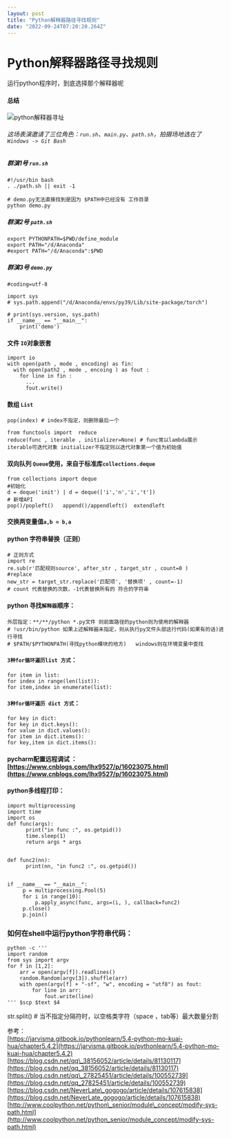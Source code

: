 ```yaml
---
layout: post
title: "Python解释器路径寻找规则"
date: "2022-09-24T07:20:20.264Z"
---
```

Python解释器路径寻找规则
===============

运行python程序时，到底选择那个解释器呢

#### 总结

![python解释器寻址](https://img2022.cnblogs.com/blog/1878009/202207/1878009-20220726174331837-1309478012.png)

###### 这场表演邀请了三位角色：`run.sh`、`main.py`、`path.sh`，拍摄场地选在了 `Windows -> Git Bash`

##### 群演1号 `run.sh`

    #!/usr/bin bash
    . ./path.sh || exit -1
    
    # demo.py无法直接找到是因为 $PATH中已经没有 工作目录
    python demo.py
    

##### 群演2号 `path.sh`

    export PYTHONPATH=$PWD/define_module
    export PATH="/d/Anaconda"
    #export PATH="/d/Anaconda":$PWD
    

##### 群演3号 `demo.py`

    #coding=utf-8
    
    import sys
    # sys.path.append("/d/Anaconda/envs/py39/Lib/site-package/torch")
    
    # print(sys.version, sys.path)
    if __name__ == "__main__":
        print('demo')
    

#### 文件 `IO`对象嵌套

    import io
    with open(path , mode , encoding) as fin: 
      with open(path2 , mode , encoing ) as fout :
        for line in fin :
          ...
          fout.write()
    

#### 数组 `List`

    pop(index) # index不指定，则删除最后一个
    
    from functools import  reduce
    reduce(func , iterable , initializer=None) # func常以lambda展示  iterable可迭代对象 initializer不指定则以迭代对象第一个值为初始值
    

#### 双向队列 `Queue`使用，来自于标准库`collections.deque`

    from collections import deque
    #初始化
    d = deque('init') | d = deque(['i','n','i','t'])
    # 新增API
    pop()/popleft()   append()/appendleft()  extendleft  
    

#### 交换两变量值`a,b = b,a`

#### python 字符串替换（正则）

    # 正则方式
    import re 
    re.sub(r'匹配规则source', after_str , target_str , count=0 )
    #replace
    new_str = target_str.replace('匹配项', '替换项' , count=-1)
    # count 代表替换的次数，-1代表替换所有的 符合的字符串
    

#### python 寻找`解释器`顺序：

    外层指定：**/**/python *.py文件 则前面路径的python则为使用的解释器
    # !usr/bin/python 如果上述解释器未指定，则从执行py文件头部这行代码(如果有的话)进行寻找
    # $PATH/$PYTHONPATH(寻找python模块的地方)   windows则在环境变量中查找
    

#### `3种for循环遍历list 方式`：

    for item in list:
    for index in range(len(list)):
    for item,index in enumerate(list):
    

#### `3种for循环遍历 dict 方式`：

    for key in dict:
    for key in dict.keys():
    for value in dict.values():
    for item in dict.items():
    for key,item in dict.items():
    

#### pycharm配置远程调试 ： [https://www.cnblogs.com/lhx9527/p/16023075.html](https://www.cnblogs.com/lhx9527/p/16023075.html)

#### python多线程打印：

    import multiprocessing
    import time
    import os
    def func(args):
          print("in func :", os.getpid())
          time.sleep(1)
          return args * args
    
    
    def func2(nn):
          print(nn, "in func2 :", os.getpid())
    
    
    if __name__ == "__main__":
         p = multiprocessing.Pool(5)
         for i in range(10):
             p.apply_async(func, args=(i, ), callback=func2)
         p.close()
         p.join()
    

### 如何在shell中运行python字符串代码：

    python -c '''
    import random
    from sys import argv
    for f in [1,2]:
        arr = open(argv[f]).readlines()
        random.Random(argv[3]).shuffle(arr)
        with open(argv[f] + "-sf", "w", encoding = "utf8") as fout:
            for line in arr:
                fout.write(line)
    ''' $scp $text $4
    

str.split() # 当不指定分隔符时，以空格类字符（space ，tab等）最大数量分割

参考：  
[https://jarvisma.gitbook.io/pythonlearn/5.4-python-mo-kuai-hua/chapter5.4.2](https://jarvisma.gitbook.io/pythonlearn/5.4-python-mo-kuai-hua/chapter5.4.2)  
[https://blog.csdn.net/qq\_38156052/article/details/81130117](https://blog.csdn.net/qq_38156052/article/details/81130117)  
[https://blog.csdn.net/qq\_27825451/article/details/100552739](https://blog.csdn.net/qq_27825451/article/details/100552739)  
[https://blog.csdn.net/NeverLate\_gogogo/article/details/107615838](https://blog.csdn.net/NeverLate_gogogo/article/details/107615838)  
[http://www.coolpython.net/python\_senior/module\_concept/modify-sys-path.html](http://www.coolpython.net/python_senior/module_concept/modify-sys-path.html)
